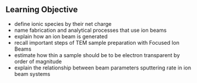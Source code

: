 ## Learning Objective

- define ionic species by their net charge
- name fabrication and analytical processes that use ion beams
- explain how an ion beam is generated
- recall important steps of TEM sample preparation with Focused Ion Beams
- estimate how thin a sample should be to be electron transparent by order of magnitude
- explain the relationship between beam parameters sputtering rate in ion beam systems
